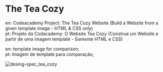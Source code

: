 # The Tea Cozy
en: Codeacademy Project: The Tea Cozy Website (Build a Website from a given template image - HTML &amp; CSS only)       
pt: Projeto da Codacademy: O Website Tea Cozy (Construa um Website a partir de uma imagem template - Somente HTML e CSS)

en: template image for comparison;                                          
pt: Imagem de template para comparação;

![desing-spec_tea_cozy](https://github.com/HRod86/TheTeaCozy/assets/119082360/718801d4-acc4-4986-8a2f-670f422bf56e)
